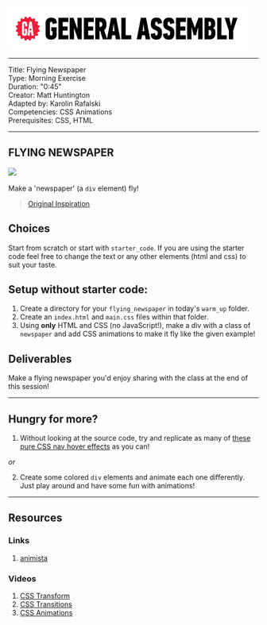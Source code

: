 ![](/ga_cog.png)

<hr>

Title: Flying Newspaper<br>
Type: Morning Exercise <br>
Duration: "0:45"<br>
Creator: Matt Huntington<br>
Adapted by: Karolin Rafalski<br>
Competencies: CSS Animations<br>
Prerequisites: CSS, HTML <br>
<hr>


## FLYING NEWSPAPER

![](https://imgur.com/GoR8qLN.gif)

Make a 'newspaper' (a `div` element) fly!

> [Original Inspiration](https://www.youtube.com/watch?v=GaiZIulY4EU)<br/>


## Choices
Start from scratch or start with `starter_code`. If you are using the starter code feel free to change the text or any other elements (html and css) to suit your taste.

## Setup without starter code:
1. Create a directory for your `flying_newspaper` in today's `warm_up` folder.  
2. Create an `index.html` and `main.css` files within that folder.
3. Using **only** HTML and CSS (no JavaScript!), make a div with a class of `newspaper` and  add CSS animations to make it fly like the given example!

## Deliverables

Make a flying newspaper you'd enjoy sharing with the class at the end of this session!

---

## Hungry for more?
1. Without looking at the source code, try and replicate as many of [these pure CSS nav hover effects](http://ianlunn.github.io/Hover/) as you can!

_or_

2. Create some colored `div` elements and animate each one differently. Just play around and have some fun with animations!

---

## Resources

### Links
1. [animista](http://animista.net/)

### Videos
1. [CSS Transform](https://youtu.be/Gu-HBBZLyjg?list=PLdnONIhPScST0Vy4LrIZiYKpFNoxgyH7J)<br>
1. [CSS Transitions](https://youtu.be/Xu3SrQhtBqw?list=PLdnONIhPScST0Vy4LrIZiYKpFNoxgyH7J)<br>
1. [CSS Animations](https://youtu.be/9RfHG3K8U_Q?list=PLdnONIhPScST0Vy4LrIZiYKpFNoxgyH7J)<br>
